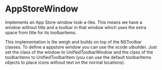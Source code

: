 AppStoreWindow
==============

Implements an App Store window look-a-like. This means we have a window without title and
a toolbar in that window which uses the extra space from title for its toolbaritems.

This implementation is lite weigh and builds on top of the NSToolbar classes.
To define a appstore window you can use the xcode uibuilder. Just set the class
of the window to UnifiedToolbarWindow and the class of the toolbaritems to
UnifiedToolbarItem (you can use the default toolbarItems objects to place icons without text
on the normal locations).
